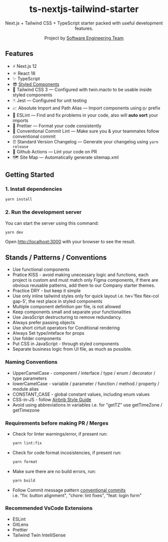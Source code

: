 <div align="center">
  <h1>ts-nextjs-tailwind-starter</h1>
  <p>Next.js + Tailwind CSS + TypeScript starter packed with useful development features.</p>
  <p>Project by <a href="#">Software Engineering Team</a></p>
</div>

## Features

- ⚡️ Next.js 12
- ⚛️ React 18
- ✨ TypeScript
- 😎 [Styled Components](https://styled-components.com/docs)
- 💨 Tailwind CSS 3 — Configured with twin.macto to be usable inside styled components
- 🃏 Jest — Configured for unit testing
- 📈 Absolute Import and Path Alias — Import components using `@/` prefix
- 📏 ESLint — Find and fix problems in your code, also will **auto sort** your imports
- 💖 Prettier — Format your code consistently
- 🤖 Conventional Commit Lint — Make sure you & your teammates follow conventional commit
- ⏰ Standard Version Changelog — Generate your changelog using `yarn release`
- 👷 Github Actions — Lint your code on PR
- 🗺 Site Map — Automatically generate sitemap.xml

## Getting Started

### 1. Install dependencies

```bash
yarn install
```

### 2. Run the development server

You can start the server using this command:

```bash
yarn dev
```

Open [http://localhost:3000](http://localhost:3000) with your browser to see the result.

## Stands / Patterns / Conventions

- Use functional components
- Pratice KISS - avoid making unecessary logic and functions,
  each project is custom and must match only Figma components,
  if there are obvious reusable patterns, add them to our Company starter themes.
- Practice DRY - but keep it simple
- Use only inline tailwind styles only for quick layout i.e. tw='flex flex-col gap-5', the rest place in styled components
- Multiple component definition per file, is not allowed
- Keep components small and separate your functionalities
- Use JavaScript destructuring to remove redundancy.
- Always prefer passing objects
- Use short cirtuit operators for Conditional rendering
- Always Set type/inteface for props
- Use folder components
- Put CSS in JavaScript - through styled components
- Separate business logic from UI file, as much as possible.

### Naming Conventions

- UpperCamelCase - component / interface / type / enum / decorator / type parameters
- lowerCamelCase - variable / parameter / function / method / property / module alias
- CONSTANT_CASE - global constant values, including enum values
- CSS-in-JS - follow [Airbnb Style Guide](https://github.com/airbnb/javascript/tree/master/css-in-javascript#naming)
- Avoid using abbreviations in variables i.e. for "getTZ" use getTimeZone / getTimezone

### Requirements before making PR / Merges

- Check for linter warnings/error, if present run:
  ```bash
  yarn lint:fix
  ```
- Check for code format incosistencies, if present run:
  ```bash
  yarn format
  ```
- Make sure there are no build errors, run:
  ```bash
  yarn build
  ```
- Follow Commit message pattern [conventional commits](https://www.conventionalcommits.org) <br/>
  <e>i.e. "fix: button alignment", "chore: lint fixes", "feat: login form"<p>

### Recommended VsCode Extensions

- ESLint
- GitLens
- Prettier
- Tailwind Twin IntelliSense
